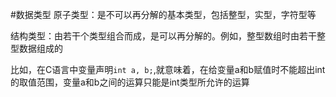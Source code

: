 #数据类型
原子类型：是不可以再分解的基本类型，包括整型，实型，字符型等        

结构类型：由若干个类型组合而成，是可以再分解的。例如，整型数组时由若干整型数据组成的          

比如，在C语言中变量声明`int a, b;`,就意味着，在给变量a和b赋值时不能超出int的取值范围，变量a和b之间的运算只能是int类型所允许的运算     




